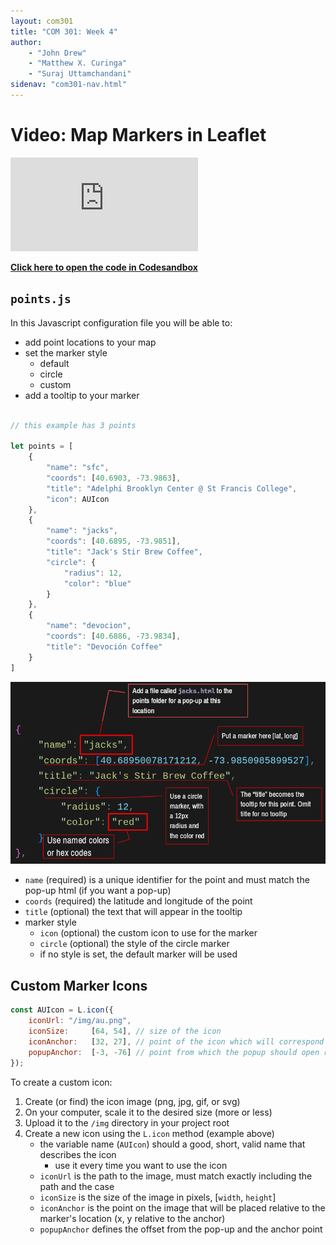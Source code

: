 ```yaml
---
layout: com301
title: "COM 301: Week 4"
author:
    - "John Drew"
    - "Matthew X. Curinga"
    - "Suraj Uttamchandani"
sidenav: "com301-nav.html"
---
```


Video: Map Markers in Leaflet
=============================

<div class="ratio ratio-16x9">
<iframe src="https://www.youtube.com/embed/IwdHPU1trk0?si=TnS6tlWyix3J7ms4" title="YouTube video player" frameborder="0" allow="accelerometer; autoplay; clipboard-write; encrypted-media; gyroscope; picture-in-picture; web-share" allowfullscreen></iframe>
</div>

**[Click here to open the code in Codesandbox](https://codesandbox.io/p/sandbox/smoosh-glade-z6qnp5)**

`points.js`
-----------


In this Javascript configuration file you will be able to:

- add point locations to your map
- set the marker style
  - default
  - circle
  - custom
- add a tooltip to your marker

```javascript

// this example has 3 points

let points = [
    {
        "name": "sfc",
        "coords": [40.6903, -73.9863],
        "title": "Adelphi Brooklyn Center @ St Francis College",
        "icon": AUIcon
    },
    {
        "name": "jacks",
        "coords": [40.6895, -73.9851],
        "title": "Jack's Stir Brew Coffee",
        "circle": {
            "radius": 12,
            "color": "blue"
        }
    },
    {
        "name": "devocion",
        "coords": [40.6886, -73.9834],
        "title": "Devoción Coffee"
    }
]
```
<img src="img/points.png" alt="diagram of a point configuration" class="img-fluid">

- `name` (required) is a unique identifier for the point and must match the pop-up html (if you want a pop-up)
- `coords` (required) the latitude and longitude of the point
- `title` (optional) the text that will appear in the tooltip
- marker style
  - `icon` (optional) the custom icon to use for the marker
  - `circle` (optional) the style of the circle marker
  - if no style is set, the default marker will be used

Custom Marker Icons
-------------------
```javascript
const AUIcon = L.icon({
    iconUrl: "/img/au.png",
    iconSize:     [64, 54], // size of the icon
    iconAnchor:   [32, 27], // point of the icon which will correspond to marker's location
    popupAnchor:  [-3, -76] // point from which the popup should open relative to the iconAnchor
});
```

To create a custom icon:

1. Create (or find) the icon image (png, jpg, gif, or svg)
2. On your computer, scale it to the desired size (more or less)
3. Upload it to the `/img` directory in your project root
4. Create a new icon using the `L.icon` method (example above)
   - the variable name (`AUIcon`) should a good, short, valid name that describes the icon
     - use it every time you want to use the icon
   - `iconUrl` is the path to the image, must match exactly including the path and the case
   - `iconSize` is the size of the image in pixels, [`width`, `height`]
   - `iconAnchor` is the point on the image that will be placed relative to the marker's location (x, y relative to the anchor)
   - `popupAnchor` defines the offset from the pop-up and the anchor point
